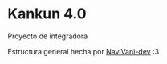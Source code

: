# Kankun 4.0

Proyecto de integradora

Estructura general hecha por [NaviVani-dev](https://github.com/NaviVani-dev) :3
